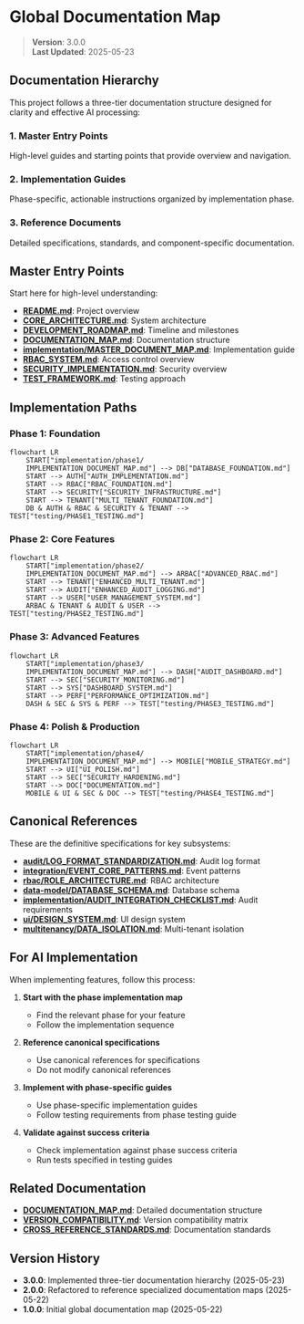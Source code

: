 
# Global Documentation Map

> **Version**: 3.0.0  
> **Last Updated**: 2025-05-23

## Documentation Hierarchy

This project follows a three-tier documentation structure designed for clarity and effective AI processing:

### 1. Master Entry Points
High-level guides and starting points that provide overview and navigation.

### 2. Implementation Guides
Phase-specific, actionable instructions organized by implementation phase.

### 3. Reference Documents
Detailed specifications, standards, and component-specific documentation.

## Master Entry Points

Start here for high-level understanding:

- **[README.md](README.md)**: Project overview
- **[CORE_ARCHITECTURE.md](CORE_ARCHITECTURE.md)**: System architecture
- **[DEVELOPMENT_ROADMAP.md](DEVELOPMENT_ROADMAP.md)**: Timeline and milestones
- **[DOCUMENTATION_MAP.md](DOCUMENTATION_MAP.md)**: Documentation structure
- **[implementation/MASTER_DOCUMENT_MAP.md](implementation/MASTER_DOCUMENT_MAP.md)**: Implementation guide
- **[RBAC_SYSTEM.md](RBAC_SYSTEM.md)**: Access control overview
- **[SECURITY_IMPLEMENTATION.md](SECURITY_IMPLEMENTATION.md)**: Security overview
- **[TEST_FRAMEWORK.md](TEST_FRAMEWORK.md)**: Testing approach

## Implementation Paths

### Phase 1: Foundation
```mermaid
flowchart LR
    START["implementation/phase1/
    IMPLEMENTATION_DOCUMENT_MAP.md"] --> DB["DATABASE_FOUNDATION.md"]
    START --> AUTH["AUTH_IMPLEMENTATION.md"]
    START --> RBAC["RBAC_FOUNDATION.md"]
    START --> SECURITY["SECURITY_INFRASTRUCTURE.md"]
    START --> TENANT["MULTI_TENANT_FOUNDATION.md"]
    DB & AUTH & RBAC & SECURITY & TENANT --> TEST["testing/PHASE1_TESTING.md"]
```

### Phase 2: Core Features
```mermaid
flowchart LR
    START["implementation/phase2/
    IMPLEMENTATION_DOCUMENT_MAP.md"] --> ARBAC["ADVANCED_RBAC.md"]
    START --> TENANT["ENHANCED_MULTI_TENANT.md"]
    START --> AUDIT["ENHANCED_AUDIT_LOGGING.md"]
    START --> USER["USER_MANAGEMENT_SYSTEM.md"]
    ARBAC & TENANT & AUDIT & USER --> TEST["testing/PHASE2_TESTING.md"]
```

### Phase 3: Advanced Features
```mermaid
flowchart LR
    START["implementation/phase3/
    IMPLEMENTATION_DOCUMENT_MAP.md"] --> DASH["AUDIT_DASHBOARD.md"]
    START --> SEC["SECURITY_MONITORING.md"]
    START --> SYS["DASHBOARD_SYSTEM.md"]
    START --> PERF["PERFORMANCE_OPTIMIZATION.md"]
    DASH & SEC & SYS & PERF --> TEST["testing/PHASE3_TESTING.md"]
```

### Phase 4: Polish & Production
```mermaid
flowchart LR
    START["implementation/phase4/
    IMPLEMENTATION_DOCUMENT_MAP.md"] --> MOBILE["MOBILE_STRATEGY.md"]
    START --> UI["UI_POLISH.md"]
    START --> SEC["SECURITY_HARDENING.md"]
    START --> DOC["DOCUMENTATION.md"]
    MOBILE & UI & SEC & DOC --> TEST["testing/PHASE4_TESTING.md"]
```

## Canonical References

These are the definitive specifications for key subsystems:

- **[audit/LOG_FORMAT_STANDARDIZATION.md](audit/LOG_FORMAT_STANDARDIZATION.md)**: Audit log format
- **[integration/EVENT_CORE_PATTERNS.md](integration/EVENT_CORE_PATTERNS.md)**: Event patterns
- **[rbac/ROLE_ARCHITECTURE.md](rbac/ROLE_ARCHITECTURE.md)**: RBAC architecture
- **[data-model/DATABASE_SCHEMA.md](data-model/DATABASE_SCHEMA.md)**: Database schema
- **[implementation/AUDIT_INTEGRATION_CHECKLIST.md](implementation/AUDIT_INTEGRATION_CHECKLIST.md)**: Audit requirements
- **[ui/DESIGN_SYSTEM.md](ui/DESIGN_SYSTEM.md)**: UI design system
- **[multitenancy/DATA_ISOLATION.md](multitenancy/DATA_ISOLATION.md)**: Multi-tenant isolation

## For AI Implementation

When implementing features, follow this process:

1. **Start with the phase implementation map**
   - Find the relevant phase for your feature
   - Follow the implementation sequence

2. **Reference canonical specifications**
   - Use canonical references for specifications
   - Do not modify canonical references

3. **Implement with phase-specific guides**
   - Use phase-specific implementation guides
   - Follow testing requirements from phase testing guide

4. **Validate against success criteria**
   - Check implementation against phase success criteria
   - Run tests specified in testing guides

## Related Documentation

- **[DOCUMENTATION_MAP.md](DOCUMENTATION_MAP.md)**: Detailed documentation structure
- **[VERSION_COMPATIBILITY.md](VERSION_COMPATIBILITY.md)**: Version compatibility matrix
- **[CROSS_REFERENCE_STANDARDS.md](CROSS_REFERENCE_STANDARDS.md)**: Documentation standards

## Version History

- **3.0.0**: Implemented three-tier documentation hierarchy (2025-05-23)
- **2.0.0**: Refactored to reference specialized documentation maps (2025-05-22)
- **1.0.0**: Initial global documentation map (2025-05-22)
